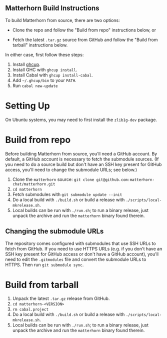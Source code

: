 Matterhorn Build Instructions
-----------------------------

To build Matterhorn from source, there are two options:

* Clone the repo and follow the "Build from repo" instructions below, or

* Fetch the latest `.tar.gz` source from GitHub and follow the "Build
from tarball" instructions below.

In either case, first follow these steps:

1. Install [ghcup](https://www.haskell.org/ghcup/).
2. Install GHC with `ghcup install`.
3. Install Cabal with `ghcup install-cabal`.
4. Add `~/.ghcup/bin` to your `PATH`.
5. Run `cabal new-update`

Setting Up
==========

On Ubuntu systems, you may need to first install the `zlib1g-dev`
package.

Build from repo
===============

Before building Matterhorn from source, you'll need a GitHub account. By
default, a GitHub account is necessary to fetch the submodule sources.
(If you need to do a source build but don't have an SSH key present for
GitHub access, you'll need to change the submodule URLs; see below.)

1. Clone the `matterhorn` source: `git clone git@github.com:matterhorn-chat/matterhorn.git`
2. `cd matterhorn`
3. Fetch submodules with `git submodule update --init`
4. Do a local build with `./build.sh` or build a release with `./scripts/local-mkrelease.sh`.
5. Local builds can be run with `./run.sh`; to run a binary release,
just unpack the archive and run the `matterhorn` binary found therein.

Changing the submodule URLs
---------------------------

The repository comes configured with submodules that use SSH URLs to
fetch from GitHub. If you need to use HTTPS URLs (e.g. if you don't have
an SSH key present for GitHub access or don't have a GitHub account),
you'll need to edit the `.gitmodules` file and convert the submodule
URLs to HTTPS. Then run `git submodule sync`.

Build from tarball
==================

1. Unpack the latest `.tar.gz` release from GitHub.
2. `cd matterhorn-<VERSION>`
3. `rm cabal.project`
4. Do a local build with `./build.sh` or build a release with `./scripts/local-mkrelease.sh`.
5. Local builds can be run with `./run.sh`; to run a binary release,
just unpack the archive and run the `matterhorn` binary found therein.
